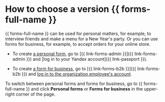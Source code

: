 # How to choose a version {{ forms-full-name }}


{{ forms-full-name }} can be used for personal matters, for example, to interview friends and make a menu for a New Year's party. Or you can use forms for business, for example, to accept orders for your online store.

- To create [a personal form](personal-forms.md), go to [{{ link-forms-admin }}]({{ link-forms-admin }}) and [log in to your Yandex account]({{ link-passport }}).

- To create [a form for business](forms-for-org.md), go to [{{ link-forms-b2b }}]({{ link-forms-b2b }}) and [log in to the organization employee's account](login.md).

To switch between personal forms and forms for business, go to {{ forms-full-name }} and click **Personal forms** or **Forms for business** in the upper-right corner of the page.


